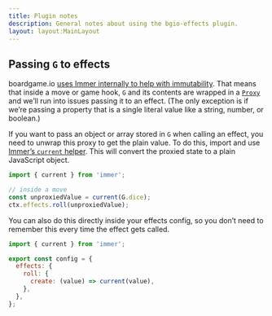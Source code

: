 ```yaml
---
title: Plugin notes
description: General notes about using the bgio-effects plugin.
layout: layout:MainLayout
---
```


## Passing `G` to effects

boardgame.io [uses Immer internally to help with immutability][imm]. That means
that inside a move or game hook, `G` and its contents are wrapped in a
[`Proxy`][proxy] and we’ll run into issues passing it to an effect. (The only
exception is if we’re passing a property that is a single literal value like a
string, number, or boolean.)

If you want to pass an object or array stored in `G` when calling an effect,
you need to unwrap this proxy to get the plain value. To do this, import and
use [Immer’s `current` helper][current]. This will convert the proxied state to
a plain JavaScript object.

```js
import { current } from 'immer';

// inside a move
const unproxiedValue = current(G.dice);
ctx.effects.roll(unproxiedValue);
```

You can also do this directly inside your effects config, so you don’t need to
remember this every time the effect gets called.

```js
import { current } from 'immer';

export const config = {
  effects: {
    roll: {
      create: (value) => current(value),
    },
  },
};
```

[imm]: https://boardgame.io/documentation/#/immutability
[proxy]: https://developer.mozilla.org/en-US/docs/Web/JavaScript/Reference/Global_Objects/Proxy
[current]: https://immerjs.github.io/immer/current
